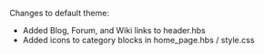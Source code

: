 Changes to default theme:

- Added Blog, Forum, and Wiki links to header.hbs
- Added icons to category blocks in home_page.hbs / style.css
